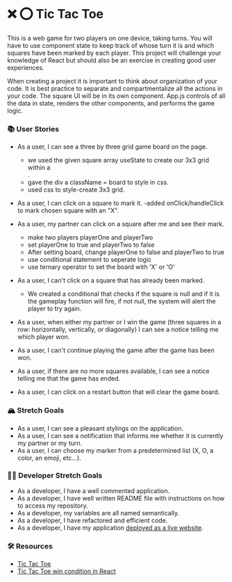 # ❌ ⭕️ Tic Tac Toe

This is a web game for two players on one device, taking turns. You will have to use component state to keep track of whose turn it is and which squares have been marked by each player. This project will challenge your knowledge of React but should also be an exercise in creating good user experiences.

When creating a project it is important to think about organization of your code. It is best practice to separate and compartmentalize all the actions in your code. The square UI will be in its own component. App.js controls of all the data in state, renders the other components, and performs the game logic.

### 📚 User Stories

- As a user, I can see a three by three grid game board on the page.
    - we used the given square array useState to create our 3x3 grid within a <div>.
    - gave the div a className = board to style in css.
    - used css to style-create 3x3 grid. 

- As a user, I can click on a square to mark it.
    -added onClick/handleClick to mark chosen square with an "X".

- As a user, my partner can click on a square after me and see their mark.
    - make two players playerOne and playerTwo
    - set playerOne to true and playerTwo to false
    - After setting board, change playerOne to false and playerTwo to true
    - use conditional statement to seperate logic
    - use ternary operator to set the board with 'X' or 'O'


- As a user, I can't click on a square that has already been marked.

    - We created a conditional that checks if the square is null and if it is the gameplay function will fire, if not null, the system will alert the player to try again.

- As a user, when either my partner or I win the game (three squares in a row: horizontally, vertically, or diagonally) I can see a notice telling me which player won.


- As a user, I can't continue playing the game after the game has been won.


- As a user, if there are no more squares available, I can see a notice telling me that the game has ended.


- As a user, I can click on a restart button that will clear the game board.

### 🏔 Stretch Goals

- As a user, I can see a pleasant stylings on the application.
- As a user, I can see a notification that informs me whether it is currently my partner or my turn.
- As a user, I can choose my marker from a predetermined list (X, O, a color, an emoji, etc...).

### 👩‍💻 Developer Stretch Goals

- As a developer, I have a well commented application.
- As a developer, I have well written README file with instructions on how to access my repository.
- As a developer, my variables are all named semantically.
- As a developer, I have refactored and efficient code.
- As a developer, I have my application [deployed as a live website](https://render.com/docs/deploy-create-react-app).

### 🛠 Resources

- [Tic Tac Toe](https://en.wikipedia.org/wiki/Tic-tac-toe)
- [Tic Tac Toe win condition in React](https://forum.freecodecamp.org/t/need-help-understanding-react-tic-tac-toe-winner-function/137840)

